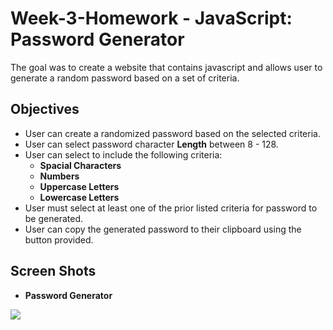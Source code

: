 # Week-3-Homework - JavaScript: Password Generator

The goal was to create a website that contains javascript and allows user to generate a random password based on a set of criteria. 

## Objectives

- User can create a randomized password based on the selected criteria.
- User can select password character **Length** between 8 - 128.
- User can select to include the following criteria:
    * **Spacial Characters**
    * **Numbers**
    * **Uppercase Letters**
    * **Lowercase Letters**
- User must select at least one of the prior listed criteria for password to be generated.
- User can copy the generated password to their clipboard using the button provided.


## Screen Shots

- **Password Generator**
<img src="https://github.com/ryanhadfield/Week-3-Homework/blob/main/passwordgenerator.PNG">